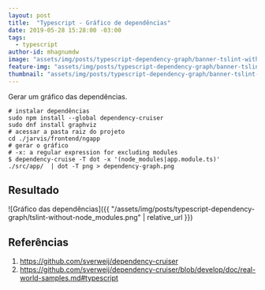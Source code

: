 ```yaml
---
layout: post
title:  "Typescript - Gráfico de dependências"
date: 2019-05-28 15:28:00 -03:00
tags:
  - typescript
author-id: mhagnumdw
image: "assets/img/posts/typescript-dependency-graph/banner-tslint-without-node_modules.png"
feature-img: "assets/img/posts/typescript-dependency-graph/banner-tslint-without-node_modules.png"
thumbnail: "assets/img/posts/typescript-dependency-graph/banner-tslint-without-node_modules.png"
---
```


Gerar um gráfico das dependências.

<!--more-->

```shell
# instalar dependências
sudo npm install --global dependency-cruiser
sudo dnf install graphviz
# acessar a pasta raiz do projeto
cd ./jarvis/frontend/ngapp
# gerar o gráfico
# -x: a regular expression for excluding modules
$ dependency-cruise -T dot -x '(node_modules|app.module.ts)' ./src/app/  | dot -T png > dependency-graph.png
```

## Resultado

![Gráfico das dependências]({{ "/assets/img/posts/typescript-dependency-graph/tslint-without-node_modules.png" | relative_url }})

## Referências

1. <https://github.com/sverweij/dependency-cruiser>
1. <https://github.com/sverweij/dependency-cruiser/blob/develop/doc/real-world-samples.md#typescript>
